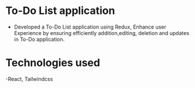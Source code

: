 # To-Do List application
  - Developed a To-Do List application using Redux, Enhance user Experience by ensuring efficiently addition,editing, deletion and updates in To-Do application.

# Technologies used
 -React, Tailwindcss 



